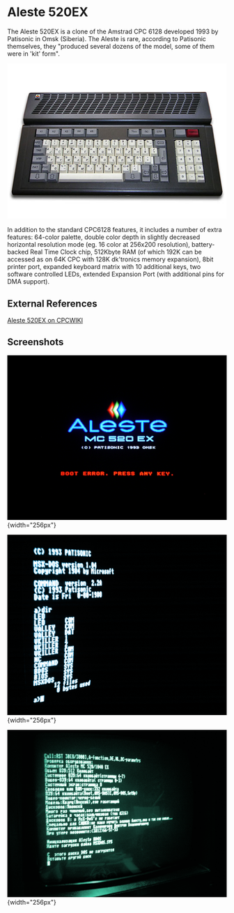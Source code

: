 # Aleste 520EX

The Aleste 520EX is a clone of the Amstrad CPC 6128 developed 1993 by Patisonic in Omsk (Siberia). The Aleste is rare, according to Patisonic themselves, they "produced several dozens of the model, some of them were in 'kit' form".

![Aleste 520EX](/projects/aleste/aleste_520ex_512px.jpg)

In addition to the standard CPC6128 features, it includes a number of extra features: 64-color palette, double color depth in slightly decreased horizontal resolution mode (eg. 16 color at 256x200 resolution), battery-backed Real Time Clock chip, 512Kbyte RAM (of which 192K can be accessed as on 64K CPC with 128K dk'tronics memory expansion), 8bit printer port, expanded keyboard matrix with 10 additional keys, two software controlled LEDs, extended Expansion Port (with additional pins for DMA support).

## External References

[Aleste 520EX on CPCWIKI](http://www.cpcwiki.eu/index.php/Aleste_520EX)

## Screenshots

![Aleste 520EX Boot Screen](/projects/aleste/aleste_boot_screen.png){width="256px"}

![MSX DOS Screenshot](/projects/aleste/msx_dos_screenshot.png){width="256px"}

![Aleste 520EX Test Screen](/projects/aleste/test_screenshot.png){width="256px"}

